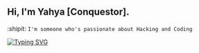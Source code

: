 ## Hi, I'm Yahya [Conquestor]. 


:shipit: ```I'm someone who's passionate about Hacking and Coding``` 




<a href="https://git.io/typing-svg"><img src="https://readme-typing-svg.demolab.com?font=Fira+Code&pause=1000&color=D8F7A8&center=true&width=435&lines=%23python3+conquestor.py+--aggrasive" alt="Typing SVG" /></a>
